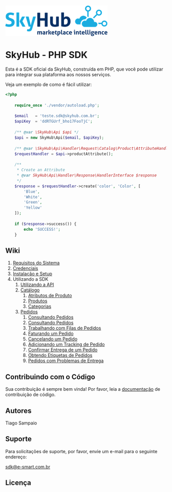 ![SkyHub - MarketPlace Intelligence](/doc/images/logo.png)

# SkyHub - PHP SDK

Esta é a SDK oficial da SkyHub, construída em PHP, que você pode utilizar para integrar sua plataforma aos nossos serviços.

Veja um exemplo de como é fácil utilizar:

```php
<?php

    require_once './vendor/autoload.php';

    $email   = 'teste.sdk@skyhub.com.br';
    $apiKey  = 'ddRTGUrf_bho17FooTjC';

    /** @var \SkyHub\Api $api */
    $api = new SkyHub\Api($email, $apiKey);
    
    /** @var \SkyHub\Api\Handler\Request\Catalog\Product\AttributeHandler $requestHandler */
    $requestHandler = $api->productAttribute();
    
    /**
     * Create an Attribute
     * @var SkyHub\Api\Handler\Response\HandlerInterface $response
     */
    $response = $requestHandler->create('color', 'Color', [
        'Blue',
        'White',
        'Green',
        'Yellow'
    ]);
    
    if ($response->success()) {
        echo 'SUCCESS!';
    }
```

## Wiki
1. [Requisitos do Sistema](doc/SYSTEM_REQUIREMENTS.md)
1. [Credenciais](doc/CREDENTIALS.md) 
1. [Instalação e Setup](doc/INSTALLATION.md)
1. Utilizando a SDK
    1. [Utilizando a API](doc/usage/API.md)
    1. [Catálogo](doc/usage/CATALOG.md)
        1. [Atributos de Produto](doc/usage/catalog/ATTRIBUTES.md)
        1. [Produtos](doc/usage/catalog/PRODUCTS.md)
        1. [Categorias](doc/usage/catalog/CATEGORIES.md)
    1. [Pedidos](doc/usage/ORDERS.md)
        1. [Consultando Pedidos](doc/usage/orders/CONSULT.md)
        1. [Consultando Pedidos](doc/usage/orders/CONSULT.md)
        1. [Trabalhando com Filas de Pedidos](doc/usage/orders/QUEUE.md)
        1. [Faturando um Pedido](doc/usage/orders/INVOICE.md)
        1. [Cancelando um Pedido](doc/usage/orders/CANCEL.md)
        1. [Adicionando um Tracking de Pedido](doc/usage/orders/TRACKING.md)
        1. [Confirmar Entrega de um Pedido](doc/usage/orders/DELIVERY.md)
        1. [Obtendo Etiquetas de Pedidos](doc/usage/orders/LABELS.md)
        1. [Pedidos com Problemas de Entrega](doc/usage/orders/SHIPPING_EXCEPTION.md)
     
## Contribuindo com o Código

Sua contribuição é sempre bem vinda! Por favor, leia a [documentação](doc/CONTRIBUTING.md) de contribuição de código.

## Autores

Tiago Sampaio

## Suporte

Para solicitações de suporte, por favor, envie um e-mail para o seguinte endereço:

sdk@e-smart.com.br

## Licença
